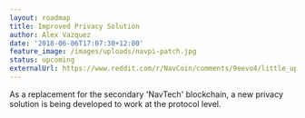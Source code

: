 ```yaml
---
layout: roadmap
title: Improved Privacy Solution
author: Alex Vazquez
date: '2018-06-06T17:07:30+12:00'
feature_image: /images/uploads/navpi-patch.jpg
status: upcoming
externalUrl: https://www.reddit.com/r/NavCoin/comments/9eevo4/little_update_from_dev_team/
---
```


As a replacement for the secondary 'NavTech' blockchain, a new privacy solution is being developed to work at the protocol&nbsp;level.
